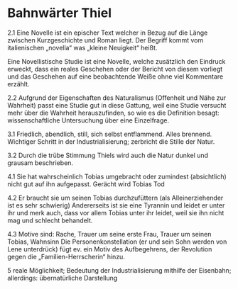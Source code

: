 # Bahnwärter Thiel

2.1 Eine Novelle ist ein epischer Text welcher in Bezug auf die Länge zwischen Kurzgeschichte und Roman liegt. Der Begriff kommt vom italienischen „novella“ was „kleine Neuigkeit“ heißt.

Eine Novellistische Studie ist eine Novelle, welche zusätzlich den Eindruck erweckt, dass ein reales Geschehen oder der Bericht von diesem vorliegt und das Geschehen auf eine beobachtende Weiße ohne viel Kommentare erzählt.

2.2 Aufgrund der Eigenschaften des Naturalismus (Offenheit und Nähe zur Wahrheit) passt eine Studie gut in diese Gattung, weil eine Studie versucht mehr über die Wahrheit herauszufinden, so wie es die Definition besagt: wissenschaftliche Untersuchung über eine Einzelfrage.

3.1 Friedlich, abendlich, still, sich selbst entflammend. Alles brennend.
Wichtiger Schritt in der Industrialisierung; zerbricht die Stille der Natur.

3.2 Durch die trübe Stimmung Thiels wird auch die Natur dunkel und grausam beschrieben.

4.1 Sie hat wahrscheinlich Tobias umgebracht oder zumindest (absichtlich) nicht gut auf ihn aufgepasst.
Gerächt wird Tobias Tod

4.2 Er braucht sie um seinen Tobias durchzufüttern (als Alleinerziehender ist es sehr schwierig)
Andererseits ist sie eine Tyrannin und leidet er unter ihr und merk auch, dass vor allem Tobias unter ihr leidet, weil sie ihn nicht mag und schlecht behandelt.

4.3 Motive sind: Rache, Trauer um seine erste Frau, Trauer um seinen Tobias, Wahnsinn
Die Personenkonstellation (er und sein Sohn werden von Lene unterdrück) fügt ev. ein Motiv des Aufbegehrens, der Revolution gegen die „Familien-Herrscherin“ hinzu.

5 reale Möglichkeit; Bedeutung der Industrialisierung mithilfe der Eisenbahn; allerdings: übernatürliche Darstellung
